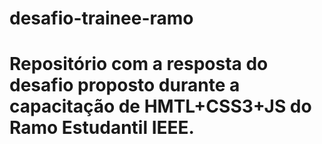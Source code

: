 # desafio-trainee-ramo

# Repositório com a resposta do desafio proposto durante a capacitação de HMTL+CSS3+JS do Ramo Estudantil IEEE.
